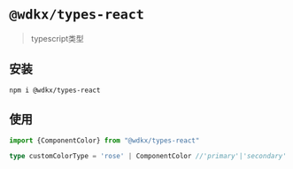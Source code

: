 # `@wdkx/types-react`

> typescript类型

## 安装

```
npm i @wdkx/types-react
```

## 使用

```ts
import {ComponentColor} from "@wdkx/types-react"

type customColorType = 'rose' | ComponentColor //'primary'|'secondary'|'info'|'success'|'warn'|'error'|'rose'|string
```
